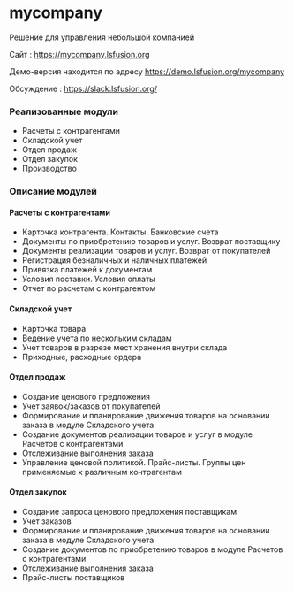 # mycompany
Решение для управления небольшой компанией

Сайт : https://mycompany.lsfusion.org

Демо-версия находится по адресу https://demo.lsfusion.org/mycompany

Обсуждение : https://slack.lsfusion.org/

### Реализованные модули

* Расчеты с контрагентами
* Складской учет
* Отдел продаж
* Отдел закупок
* Производство

### Описание модулей

#### Расчеты с контрагентами

* Карточка контрагента. Контакты. Банковские счета
* Документы по приобретению товаров и услуг. Возврат поставщику
* Документы реализации товаров и услуг. Возврат от покупателей
* Регистрация безналичных и наличных платежей
* Привязка платежей к документам
* Условия поставки. Условия оплаты
* Отчет по расчетам с контрагентом

#### Складской учет

* Карточка товара
* Ведение учета по нескольким складам
* Учет товаров в разрезе мест хранения внутри склада
* Приходные, расходные ордера

#### Отдел продаж

* Создание ценового предложения
* Учет заявок/заказов от покупателей
* Формирование и планирование движения товаров на основании заказа в модуле Складского учета
* Создание документов реализации товаров и услуг в модуле Расчетов с контрагентами
* Отслеживание выполнения заказа
* Управление ценовой политикой. Прайс-листы. Группы цен применяемые к различным контрагентам

#### Отдел закупок

* Создание запроса ценового предложения поставщикам
* Учет заказов
* Формирование и планирование движения товаров на основании заказа в модуле Складского учета
* Создание документов по приобретению товаров в модуле Расчетов с контрагентами
* Отслеживание выполнения заказа
* Прайс-листы поставщиков
